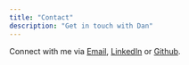 ```yaml
---
title: "Contact"
description: "Get in touch with Dan"
---
```


Connect with me via [Email](mailto:hi@danlopez.fyi), [LinkedIn](https://www.linkedin.com/in/danlopez1) or [Github](https://github.com/danlopez).